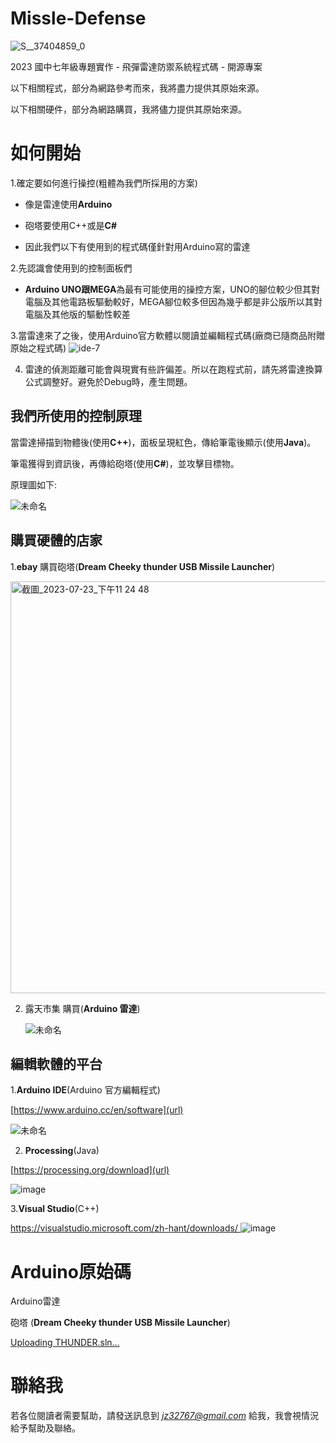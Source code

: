 # Missle-Defense

![S__37404859_0](https://github.com/Anouo1023/Missle-Defense/assets/134196295/b7dbc696-2d45-4fd0-bf82-0bc2ad503d6b)
 <p> 
2023 國中七年級專題實作 - 飛彈雷達防禦系統程式碼 - 開源專案
 </p> <p> 
以下相關程式，部分為網路參考而來，我將盡力提供其原始來源。
 </p> <p> 
以下相關硬件，部分為網路購買，我將儘力提供其原始來源。
 </p> <p> 

# 如何開始



1.確定要如何進行操控(粗體為我們所採用的方案)

  

- 像是雷達使用**Arduino**

- 砲塔要使用C++或是**C#**
- 因此我們以下有使用到的程式碼僅針對用Arduino寫的雷達


2.先認識會使用到的控制面板們

  

-  **Arduino UNO跟MEGA**為最有可能使用的操控方案，UNO的腳位較少但其對電腦及其他電路板驅動較好，MEGA腳位較多但因為幾乎都是非公版所以其對電腦及其他版的驅動性較差


3.當雷達來了之後，使用Arduino官方軟體以閱讀並編輯程式碼(廠商已隨商品附贈原始之程式碼)
![ide-7](https://github.com/Anouo1023/Missle-Defense/assets/134196295/63d730d0-4187-4a43-ba0c-eb48c41f817c)

4. 雷達的偵測距離可能會與現實有些許偏差。所以在跑程式前，請先將雷達換算公式調整好。避免於Debug時，產生問題。
## 我們所使用的控制原理

當雷達掃描到物體後(使用**C++**)，面板呈現紅色，傳給筆電後顯示(使用**Java**)。

筆電獲得到資訊後，再傳給砲塔(使用**C#**)，並攻擊目標物。
 </p> <p> 
原理圖如下:
  <p>

![未命名](https://github.com/Anouo1023/Missile-Defense/assets/134196295/68b4e8f3-1443-44eb-b3e3-99d6627dd31b)


  ## 購買硬體的店家

  

1.**ebay**  購買砲塔(**Dream Cheeky thunder USB  Missile Launcher**)
  </p><img width="659" alt="截圖_2023-07-23_下午11 24 48" src="https://github.com/Anouo1023/Missile-Defense/assets/134196295/9b452a9b-856a-43bd-a56a-5ff164347346">


  
2. 露天市集 購買(**Arduino 雷達**)

   ![未命名](https://github.com/Anouo1023/Missile-Defense/assets/134196295/6d6dd93a-fa3c-416f-8ba6-3f655df1b671)


 ## 編輯軟體的平台

  

1.**Arduino IDE**(Arduino 官方編輯程式) 

[https://www.arduino.cc/en/software](url)

![未命名](https://github.com/Anouo1023/Missile-Defense/assets/134196295/7c9a7cc5-b145-4c02-805a-a67de147f42e)

  
2. **Processing**(Java)

  [https://processing.org/download](url)

  ![image](https://github.com/Anouo1023/Missile-Defense/assets/134196295/7ed16d8d-d5f0-4557-a0c4-4902ede98491)


3.**Visual Studio**(C++)

[https://visualstudio.microsoft.com/zh-hant/downloads/
](url)
![image](https://github.com/Anouo1023/Missile-Defense/assets/134196295/6b0d834a-354e-4652-9154-b77f9561db4a)

# Arduino原始碼
Arduino雷達

砲塔 (**Dream Cheeky thunder USB  Missile Launcher**)

[Uploading THUNDER.sln…]()

# 聯絡我
若各位閱讀者需要幫助，請發送訊息到 *jz32767@gmail.com*  給我，我會視情況給予幫助及聯絡。
 </p> <p> 
